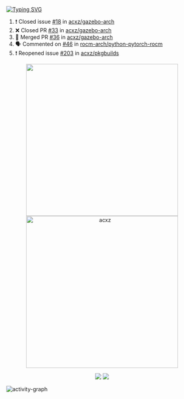 [![Typing SVG](https://readme-typing-svg.herokuapp.com?size=16&color=AFFFA3&multiline=true&height=75&lines=contributing+to+robotics%2Faerospace%2Fml%2Fgpu+software;packaging+it+for+archlinux;ricer)](https://git.io/typing-svg)

<!--START_SECTION:activity-->
1. ❗️ Closed issue [#18](https://github.com/acxz/gazebo-arch/issues/18) in [acxz/gazebo-arch](https://github.com/acxz/gazebo-arch)
2. ❌ Closed PR [#33](https://github.com/acxz/gazebo-arch/pull/33) in [acxz/gazebo-arch](https://github.com/acxz/gazebo-arch)
3. 🎉 Merged PR [#36](https://github.com/acxz/gazebo-arch/pull/36) in [acxz/gazebo-arch](https://github.com/acxz/gazebo-arch)
4. 🗣 Commented on [#46](https://github.com/rocm-arch/python-pytorch-rocm/issues/46) in [rocm-arch/python-pytorch-rocm](https://github.com/rocm-arch/python-pytorch-rocm)
5. ❗️ Reopened issue [#203](https://github.com/acxz/pkgbuilds/issues/203) in [acxz/pkgbuilds](https://github.com/acxz/pkgbuilds)
<!--END_SECTION:activity-->

<p align="center">
  <img width="400em" src=https://github-readme-stats.vercel.app/api?username=acxz&include_all_commits=true&show_icons=true />
  <img width="400em" src="https://github-readme-streak-stats.herokuapp.com/?user=acxz&" alt="acxz" />
</p>

<p align="center">
  <img src=https://github-readme-stats.vercel.app/api/top-langs/?username=acxz&layout=compact />
  <img src=https://github-profile-trophy.vercel.app/?username=acxz&row=2&column=4 />
</p>

![activity-graph](https://activity-graph.herokuapp.com/graph?username=acxz&theme=aqua)

